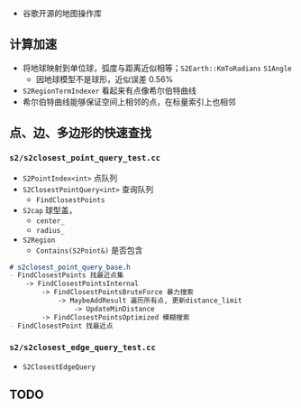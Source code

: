- 谷歌开源的地图操作库

## 计算加速
- 将地球映射到单位球，弧度与距离近似相等；`S2Earth::KmToRadians` `S1Angle`
	- 因地球模型不是球形，近似误差 0.56%
- `S2RegionTermIndexer` 看起来有点像希尔伯特曲线
- 希尔伯特曲线能够保证空间上相邻的点，在标量索引上也相邻

## 点、边、多边形的快速查找
### `s2/s2closest_point_query_test.cc`
- `S2PointIndex<int>` 点队列
- `S2ClosestPointQuery<int>` 查询队列
	- `FindClosestPoints`
- `S2cap` 球型盖，
	- `center_`
	- `radius_`
- `S2Region`
	- `Contains(S2Point&)` 是否包含

```md
# s2closest_point_query_base.h
- FindClosestPoints 找最近点集
	-> FindClosestPointsInternal
		-> FindClosestPointsBruteForce 暴力搜索
			-> MaybeAddResult 遍历所有点, 更新distance_limit
				-> UpdateMinDistance
		-> FindClosestPointsOptimized 模糊搜索
- FindClosestPoint 找最近点
```


### `s2/s2closest_edge_query_test.cc`
- `S2ClosestEdgeQuery`









## TODO
